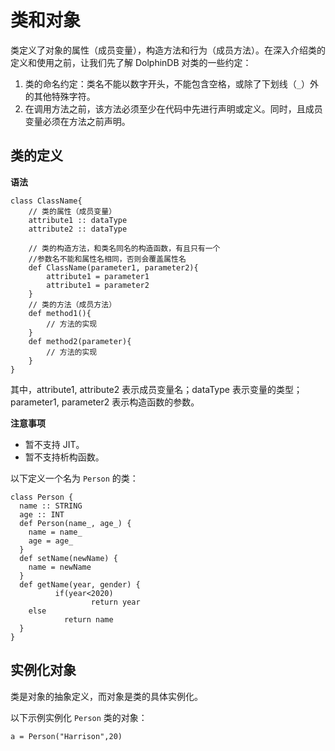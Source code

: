 # 类和对象

类定义了对象的属性（成员变量），构造方法和行为（成员方法）。在深入介绍类的定义和使用之前，让我们先了解 DolphinDB 对类的一些约定：

1. 类的命名约定：类名不能以数字开头，不能包含空格，或除了下划线（`_`）外的其他特殊字符。
2. 在调用方法之前，该方法必须至少在代码中先进行声明或定义。同时，且成员变量必须在方法之前声明。

## 类的定义

**语法**

```
class ClassName{
    // 类的属性（成员变量）
    attribute1 :: dataType
    attribute2 :: dataType

    // 类的构造方法，和类名同名的构造函数，有且只有一个
    //参数名不能和属性名相同，否则会覆盖属性名
    def ClassName(parameter1, parameter2){
        attribute1 = parameter1
        attribute1 = parameter2
    }
    // 类的方法（成员方法）
    def method1(){
        // 方法的实现
    }
    def method2(parameter){
        // 方法的实现
    }
}
```

其中，attribute1, attribute2 表示成员变量名；dataType 表示变量的类型；parameter1, parameter2
表示构造函数的参数。

**注意事项**

* 暂不支持 JIT。
* 暂不支持析构函数。

以下定义一个名为 `Person`
的类：

```
class Person {
  name :: STRING
  age :: INT
  def Person(name_, age_) {
    name = name_
    age = age_
  }
  def setName(newName) {
    name = newName
  }
  def getName(year, gender) {
          if(year<2020)
                  return year
    else
            return name
  }
}
```

## 实例化对象

类是对象的抽象定义，而对象是类的具体实例化。

以下示例实例化 `Person` 类的对象：

```
a = Person("Harrison",20)
```

